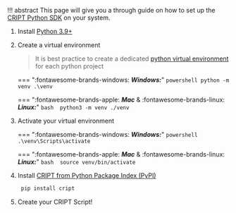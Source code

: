 !!! abstract
    This page will give you a through guide on how to set up the
    <a href="https://pypi.org/project/cript/" target="_blank">CRIPT Python SDK</a>
    on your system.

1.  Install <a href="https://www.python.org/downloads/" target="_blank">Python 3.9+</a>

2.  Create a virtual environment

    > It is best practice to create a dedicated
    <a href="https://docs.python.org/3/library/venv.html" target="_blank">python virtual environment</a> for each python project

    === ":fontawesome-brands-windows: **_Windows:_**"
        ``` powershell
        python -m venv .\venv
        ```

    === ":fontawesome-brands-apple: **_Mac_** & :fontawesome-brands-linux: **_Linux:_**"
        ``` bash 
        python3 -m venv ./venv
        ```

3.  Activate your virtual environment

    === ":fontawesome-brands-windows: **_Windows:_**"
        ``` powershell 
        .\venv\Scripts\activate
        ```

    === ":fontawesome-brands-apple: **_Mac_** & :fontawesome-brands-linux: **_Linux:_**"
        ``` bash 
        source venv/bin/activate
        ```

4.  Install <a href="https://pypi.org/project/cript/" target="_blank">CRIPT from Python Package Index (PyPI)</a>
    ``` bash
     pip install cript
    ```

5.  Create your CRIPT Script!
